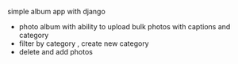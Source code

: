 simple album app with django
* photo album with ability to upload bulk photos with captions and category
* filter by category , create new category
* delete and add photos
